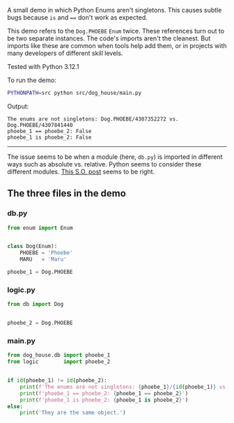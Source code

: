 A small demo in which Python Enums aren't singletons.
This causes subtle bugs because `is` and `==` don't
work as expected.

This demo refers to the `Dog.PHOEBE` `Enum` twice. These
references turn out to be two separate instances. The code's
imports aren't the cleanest. But imports like these are
common when tools help add them, or in projects with many
developers of different skill levels.

Tested with Python 3.12.1

To run the demo:

```bash
PYTHONPATH=src python src/dog_house/main.py
```

Output:

```
The enums are not singletons: Dog.PHOEBE/4307352272 vs. Dog.PHOEBE/4307841440
phoebe_1 == phoebe_2: False
phoebe_1 is phoebe_2: False
```

---

The issue seems to be when a module (here, `db.py`) is imported in different ways
such as absolute vs. relative. Python seems to consider these different modules.
[This S.O. post](https://stackoverflow.com/questions/40371360/imported-enum-class-is-not-comparing-equal-to-itself/40371452) seems to be right.

## The three files in the demo

### db.py

```python
from enum import Enum


class Dog(Enum):
    PHOEBE = 'Phoebe'
    MARU   = 'Maru'

phoebe_1 = Dog.PHOEBE
```

### logic.py

```python
from db import Dog


phoebe_2 = Dog.PHOEBE
```

### main.py

```python
from dog_house.db import phoebe_1
from logic        import phoebe_2


if id(phoebe_1) != id(phoebe_2):
    print(f'The enums are not singletons: {phoebe_1}/{id(phoebe_1)} vs. {phoebe_2}/{id(phoebe_2)}')
    print(f'phoebe_1 == phoebe_2: {phoebe_1 == phoebe_2}')
    print(f'phoebe_1 is phoebe_2: {phoebe_1 is phoebe_2}')
else:
    print('They are the same object.')
```
